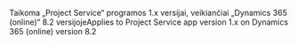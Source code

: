 <span data-ttu-id="4d11d-101">Taikoma „Project Service“ programos 1.x versijai, veikiančiai „Dynamics 365 (online)“ 8.2 versijoje</span><span class="sxs-lookup"><span data-stu-id="4d11d-101">Applies to Project Service app version 1.x on Dynamics 365 (online) version 8.2</span></span>



